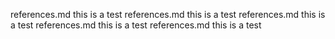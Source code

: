 
references.md this is a test 
references.md this is a test 
references.md this is a test 
references.md this is a test 
references.md this is a test 

